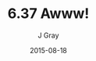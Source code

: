 ---
title: '6.37 Awww!'
alt: 'Mysteries of the Arcana'
date: '2015-08-18'
author: 'J Gray'
artist: 'Keira'
chapter: '6 Void in the Road'
filler: false
---